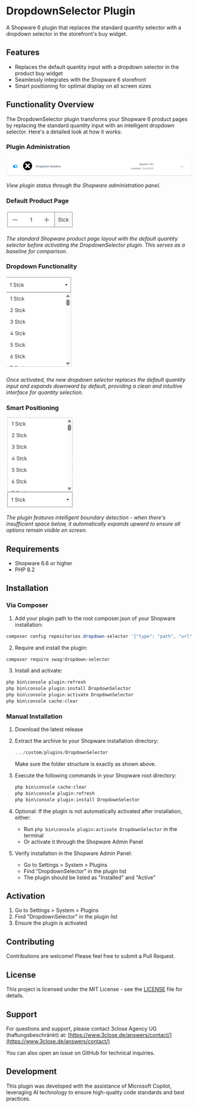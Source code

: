 # DropdownSelector Plugin

A Shopware 6 plugin that replaces the standard quantity selector with a dropdown selector in the storefront's buy widget.

## Features

- Replaces the default quantity input with a dropdown selector in the product buy widget
- Seamlessly integrates with the Shopware 6 storefront
- Smart positioning for optimal display on all screen sizes

## Functionality Overview

The DropdownSelector plugin transforms your Shopware 6 product pages by replacing the standard quantity input with an intelligent dropdown selector. Here's a detailed look at how it works:

### Plugin Administration
![Plugin Configuration](images/picplugin.png)

*View plugin status through the Shopware administration panel.*

### Default Product Page
![Default Product View](images/picdefault.png)

*The standard Shopware product page layout with the default quantity selector before activating the DropdownSelector plugin. This serves as a baseline for comparison.*

### Dropdown Functionality
![Dropdown Expanded Down](images/picdown.png)

*Once activated, the new dropdown selector replaces the default quantity input and expands downward by default, providing a clean and intuitive interface for quantity selection.*

### Smart Positioning
![Dropdown Expanded Up](images/picup.png)

*The plugin features intelligent boundary detection - when there's insufficient space below, it automatically expands upward to ensure all options remain visible on screen.*

## Requirements

- Shopware 6.6 or higher
- PHP 8.2

## Installation

### Via Composer 

1. Add your plugin path to the root composer.json of your Shopware installation:
```powershell
composer config repositories.dropdown-selector '{"type": "path", "url": "custom/plugins/DropdownSelector"}'
```

2. Require and install the plugin:
```powershell
composer require swag/dropdown-selector
```

3. Install and activate:
```powershell
php bin\console plugin:refresh
php bin\console plugin:install DropdownSelector
php bin\console plugin:activate DropdownSelector
php bin\console cache:clear
```

### Manual Installation

1. Download the latest release
2. Extract the archive to your Shopware installation directory:
   ```powershell
   .../custom/plugins/DropdownSelector
   ```
   Make sure the folder structure is exactly as shown above.

3. Execute the following commands in your Shopware root directory:   
   ```powershell
   php bin\console cache:clear
   php bin\console plugin:refresh
   php bin\console plugin:install DropdownSelector
   ```

4. Optional: If the plugin is not automatically activated after installation, either:
   - Run `php bin\console plugin:activate DropdownSelector` in the terminal
   - Or activate it through the Shopware Admin Panel

5. Verify installation in the Shopware Admin Panel:
   - Go to Settings > System > Plugins
   - Find "DropdownSelector" in the plugin list
   - The plugin should be listed as "Installed" and "Active"

## Activation

1. Go to Settings > System > Plugins
2. Find "DropdownSelector" in the plugin list
3. Ensure the plugin is activated

## Contributing

Contributions are welcome! Please feel free to submit a Pull Request.

## License

This project is licensed under the MIT License - see the [LICENSE](LICENSE) file for details.

## Support

For questions and support, please contact 3close Agency UG (haftungsbeschränkt) at:
[https://www.3close.de/answers/contact/](https://www.3close.de/answers/contact/)

You can also open an issue on GitHub for technical inquiries.

## Development

This plugin was developed with the assistance of Microsoft Copilot, leveraging AI technology to ensure high-quality code standards and best practices.
